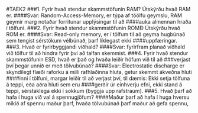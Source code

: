 #TAEK2
###1. Fyrir hvað stendur skammstöfunin RAM? Útskýrðu hvað RAM er.
####Svar: Random-Access-Memory, er týpa af töölfu geymslu, RAM geymir marg notaðar forritunar upplýsingar til að
####auka almennan hraða í tölfuni.
###2. Fyrir hvað stendur skammstöfunin ROMÐ Útskýrðu hvað ROM er.
####Svar: Read-only memory, er í tölfum til að geyma hugbúnað sem tengist sérstökum vélbúnað, þarf líklegast ekki
####uppfæringar.
###3. Hvað er fyrirbyggjandi viðhald?
####Svar: fyrirfram planað viðhald við tölfur til að hindra fyrir því að talfan skemmist.
###4. Fyrir hvað stendur skammstöfunin ESD, hvað er það og hvaða leiðir höfum við til að
###verjast því þegar unnið er með tölvubúnað?
####Svar: Electrostatic discharge er skyndilegt flæði raforku á milli rafhlaðinna hluta, getur skemmt ákveðna hluti
####inni í tölfuni, margar leiðir til að verjast því, til dæmis: Ekki setja tölfuna á teppi, eða aðra hluti sem eru
####gerðir úr einhverju efni, ekki stand á teppi, sérstaklega ekki í sokkum (byggja upp rafstraum).
###5. Hvað þarf að hafa í huga við val á spennugjöfum?
####Maður þarf að hafa í huga hversu mikið af spennu maður þarf, hvaða tölvubúnað þarf maður að gefa spennu,

